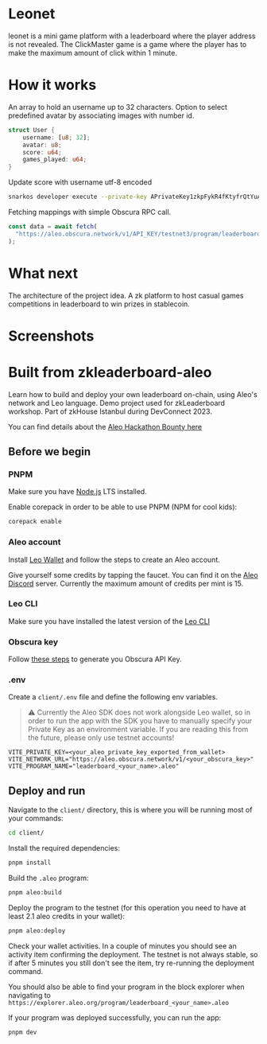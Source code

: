 # Leonet

leonet is a mini game platform with a leaderboard where the player address is not revealed. The ClickMaster game is a game where the player has to make the maximum amount of click within 1 minute.

# How it works

An array to hold an username up to 32 characters.
Option to select predefined avatar by associating images with number id.

```rust
struct User {
    username: [u8; 32];
    avatar: u8;
    score: u64;
    games_played: u64;
}
```

Update score with username utf-8 encoded
```bash
snarkos developer execute --private-key APrivateKey1zkpFykR4fKtyfrQtYuA7wYbNFQsC8qoUqeQt6iT2B44dn9z --query https://aleo.obscura.network/v1/201d4fc4-8194-4462-90dd-6f31d8e278c4 leaderboard_123124.aleo update_score "[ "72u8", "101u8", "108u8", "108u8", "111u8", "0u8", "0u8", "0u8", "0u8", "0u8", "0u8", "0u8", "0u8", "0u8", "0u8", "0u8", "0u8", "0u8", "0u8", "0u8", "0u8", "0u8", "0u8", "0u8", "0u8", "0u8", "0u8", "0u8", "0u8", "0u8", "0u8", "0u8" ]" 0u8 123field 12u64 --broadcast https://aleo.obscura.network/v1/201d4fc4-8194-4462-90dd-6f31d8e278c4/testnet3/transaction/broadcast
```

Fetching mappings with simple Obscura RPC call.

```ts
const data = await fetch(
  "https://aleo.obscura.network/v1/API_KEY/testnet3/program/leaderboard_123122.aleo/mapping/users/1field"
);
```

# What next

The architecture of the project idea. A zk platform to host casual games competitions in leaderboard to win prizes in stablecoin.

# Screenshots



# Built from zkleaderboard-aleo

Learn how to build and deploy your own leaderboard on-chain, using Aleo's network and Leo language. Demo project used for zkLeaderboard workshop. Part of zkHouse Istanbul during DevConnect 2023.

You can find details about the [Aleo Hackathon Bounty here](https://ecovirtual.notion.site/zkHouse-Hackathon-Bounty-f9bb5ed4e1b24d3db82480ece5f90dc9)

## Before we begin

### PNPM

Make sure you have [Node.js](https://nodejs.org/en) LTS installed.

Enable corepack in order to be able to use PNPM (NPM for cool kids):

```sh
corepack enable
```

### Aleo account

Install [Leo Wallet](https://www.leo.app/) and follow the steps to create an Aleo account.

Give yourself some credits by tapping the faucet. You can find it on the [Aleo Discord](https://discord.com/invite/aleohq) server. Currently the maximum amount of credits per mint is 15.

### Leo CLI

Make sure you have installed the latest version of the [Leo CLI](https://github.com/AleoHQ/leo)

### Obscura key

Follow [these steps](https://docs.obscura.network/Obscura-Api-Key/00_api-key/) to generate you Obscura API Key.

### .env

Create a `client/.env` file and define the following env variables.

> ⚠️ Currently the Aleo SDK does not work alongside Leo wallet, so in order to run the app with the SDK you have to manually specify your Private Key as an environment variable. If you are reading this from the future, please only use testnet accounts!

```env
VITE_PRIVATE_KEY=<your_aleo_private_key_exported_from_wallet>
VITE_NETWORK_URL="https://aleo.obscura.network/v1/<your_obscura_key>"
VITE_PROGRAM_NAME="leaderboard_<your_name>.aleo"
```

## Deploy and run

Navigate to the `client/` directory, this is where you will be running most of your commands:

```sh
cd client/
```

Install the required dependencies:

```sh
pnpm install
```

Build the `.aleo` program:

```sh
pnpm aleo:build
```

Deploy the program to the testnet (for this operation you need to have at least 2.1 aleo credits in your wallet):

```sh
pnpm aleo:deploy
```

Check your wallet activities. In a couple of minutes you should see an activity item confirming the deployment. The testnet is not always stable, so if after 5 minutes you still don't see the item, try re-running the deployment command.

You should also be able to find your program in the block explorer when navigating to `https://explorer.aleo.org/program/leaderboard_<your_name>.aleo`

If your program was deployed successfully, you can run the app:

```sh
pnpm dev
```
